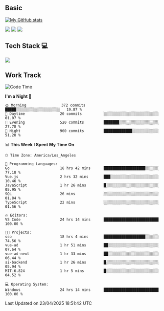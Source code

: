## Basic
 
[![My GitHub stats](https://github-readme-stats.vercel.app/api?username=Zzhihon&show_icons=true&theme=purple)](https://github.com/Zzhihon)
 
 [![](https://img.shields.io/badge/website-4493f8?style=for-the-badge&logo=About.me&logoColor=purple)](https://tatakal.com/)
 [![](https://img.shields.io/badge/RSS-4493f8?style=for-the-badge&logo=rss&logoColor=purple)](https://tatakal.com/feed/)
 [![](https://img.shields.io/badge/Email-4493f8?style=for-the-badge&logo=gmail&logoColor=purple)](mailto:bt1q@tatakal.com)

## Tech Stack 💻

<a href="https://skillicons.dev">
  <img src="https://skillicons.dev/icons?i=py,html,css,javascript,bash,java,vue,go,nodejs,cpp" />
</a>

</br>

## Work Track

<!--START_SECTION:waka-->
![Code Time](http://img.shields.io/badge/Code%20Time-226%20hrs%2058%20mins-blue)

**I'm a Night 🦉** 

```text
🌞 Morning                372 commits         █████░░░░░░░░░░░░░░░░░░░░   19.87 % 
🌆 Daytime                20 commits          ░░░░░░░░░░░░░░░░░░░░░░░░░   01.07 % 
🌃 Evening                520 commits         ███████░░░░░░░░░░░░░░░░░░   27.78 % 
🌙 Night                  960 commits         █████████████░░░░░░░░░░░░   51.28 % 
```


📊 **This Week I Spent My Time On** 

```text
🕑︎ Time Zone: America/Los_Angeles

💬 Programming Languages: 
Go                       18 hrs 42 mins      ███████████████████░░░░░░   77.18 % 
Vue.js                   2 hrs 32 mins       ███░░░░░░░░░░░░░░░░░░░░░░   10.46 % 
JavaScript               1 hr 26 mins        █░░░░░░░░░░░░░░░░░░░░░░░░   05.95 % 
SQL                      26 mins             ░░░░░░░░░░░░░░░░░░░░░░░░░   01.84 % 
TypeScript               22 mins             ░░░░░░░░░░░░░░░░░░░░░░░░░   01.56 % 

🔥 Editors: 
VS Code                  24 hrs 14 mins      █████████████████████████   100.00 % 

🐱‍💻 Projects: 
sso                      18 hrs 4 mins       ███████████████████░░░░░░   74.56 % 
vue-ad                   1 hr 51 mins        ██░░░░░░░░░░░░░░░░░░░░░░░   07.64 % 
vue-ad-next              1 hr 33 mins        ██░░░░░░░░░░░░░░░░░░░░░░░   06.44 % 
si-backend               1 hr 26 mins        █░░░░░░░░░░░░░░░░░░░░░░░░   05.94 % 
MIT-6.824                1 hr 5 mins         █░░░░░░░░░░░░░░░░░░░░░░░░   04.52 % 

💻 Operating System: 
Windows                  24 hrs 14 mins      █████████████████████████   100.00 % 
```


 Last Updated on 23/04/2025 18:51:42 UTC
<!--END_SECTION:waka-->
